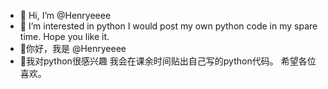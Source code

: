 - 👋 Hi, I’m @Henryeeee
- 👀 I’m interested in python
     I would post my own python code in my spare time.
     Hope you like it.
- 👋你好，我是 @Henryeeee
- 👀我对python很感兴趣
  我会在课余时间贴出自己写的python代码。
  希望各位喜欢。
